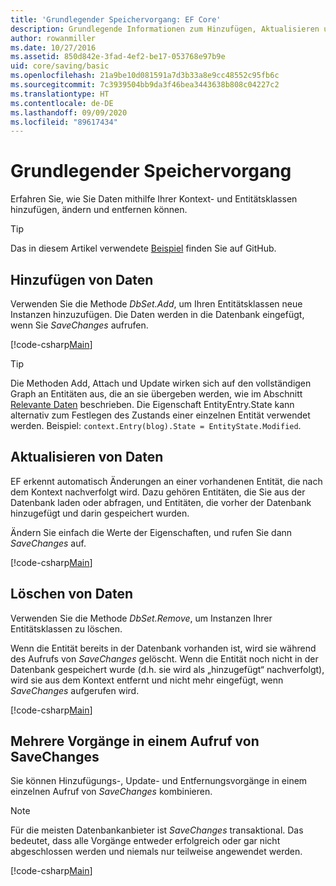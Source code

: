 ```yaml
---
title: 'Grundlegender Speichervorgang: EF Core'
description: Grundlegende Informationen zum Hinzufügen, Aktualisieren und Entfernen von Daten mit Entity Framework Core
author: rowanmiller
ms.date: 10/27/2016
ms.assetid: 850d842e-3fad-4ef2-be17-053768e97b9e
uid: core/saving/basic
ms.openlocfilehash: 21a9be10d081591a7d3b33a8e9cc48552c95fb6c
ms.sourcegitcommit: 7c3939504bb9da3f46bea3443638b808c04227c2
ms.translationtype: HT
ms.contentlocale: de-DE
ms.lasthandoff: 09/09/2020
ms.locfileid: "89617434"
---
```

# <a name="basic-save"></a>Grundlegender Speichervorgang

Erfahren Sie, wie Sie Daten mithilfe Ihrer Kontext- und Entitätsklassen hinzufügen, ändern und entfernen können.

> [!TIP]  
> Das in diesem Artikel verwendete [Beispiel](https://github.com/dotnet/EntityFramework.Docs/tree/master/samples/core/Saving/Basics/) finden Sie auf GitHub.

## <a name="adding-data"></a>Hinzufügen von Daten

Verwenden Sie die Methode *DbSet.Add*, um Ihren Entitätsklassen neue Instanzen hinzuzufügen. Die Daten werden in die Datenbank eingefügt, wenn Sie *SaveChanges* aufrufen.

[!code-csharp[Main](../../../samples/core/Saving/Basics/Sample.cs#Add)]

> [!TIP]  
> Die Methoden Add, Attach und Update wirken sich auf den vollständigen Graph an Entitäten aus, die an sie übergeben werden, wie im Abschnitt [Relevante Daten](xref:core/saving/related-data) beschrieben. Die Eigenschaft EntityEntry.State kann alternativ zum Festlegen des Zustands einer einzelnen Entität verwendet werden. Beispiel: `context.Entry(blog).State = EntityState.Modified`.

## <a name="updating-data"></a>Aktualisieren von Daten

EF erkennt automatisch Änderungen an einer vorhandenen Entität, die nach dem Kontext nachverfolgt wird. Dazu gehören Entitäten, die Sie aus der Datenbank laden oder abfragen, und Entitäten, die vorher der Datenbank hinzugefügt und darin gespeichert wurden.

Ändern Sie einfach die Werte der Eigenschaften, und rufen Sie dann *SaveChanges* auf.

[!code-csharp[Main](../../../samples/core/Saving/Basics/Sample.cs#Update)]

## <a name="deleting-data"></a>Löschen von Daten

Verwenden Sie die Methode *DbSet.Remove*, um Instanzen Ihrer Entitätsklassen zu löschen.

Wenn die Entität bereits in der Datenbank vorhanden ist, wird sie während des Aufrufs von *SaveChanges* gelöscht. Wenn die Entität noch nicht in der Datenbank gespeichert wurde (d.h. sie wird als „hinzugefügt“ nachverfolgt), wird sie aus dem Kontext entfernt und nicht mehr eingefügt, wenn *SaveChanges* aufgerufen wird.

[!code-csharp[Main](../../../samples/core/Saving/Basics/Sample.cs#Remove)]

## <a name="multiple-operations-in-a-single-savechanges"></a>Mehrere Vorgänge in einem Aufruf von SaveChanges

Sie können Hinzufügungs-, Update- und Entfernungsvorgänge in einem einzelnen Aufruf von *SaveChanges* kombinieren.

> [!NOTE]  
> Für die meisten Datenbankanbieter ist *SaveChanges* transaktional. Das bedeutet, dass alle Vorgänge entweder erfolgreich oder gar nicht abgeschlossen werden und niemals nur teilweise angewendet werden.

[!code-csharp[Main](../../../samples/core/Saving/Basics/Sample.cs#MultipleOperations)]
